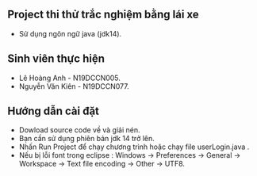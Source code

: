 ## Project thi thử trắc nghiệm bằng lái xe
- Sử dụng ngôn ngữ java (jdk14).
## Sinh viên thực hiện
- Lê Hoàng Anh - N19DCCN005.
- Nguyễn Văn Kiên - N19DCCN077.
## Hướng dẫn cài đặt
- Dowload source code về và giải nén.
- Bạn cần sử dụng phiên bản jdk 14 trở lên.
- Nhấn Run Project để chạy chương trình hoặc chạy file userLogin.java .
- Nếu bị lỗi font trong eclipse : Windows -> Preferences -> General -> Workspace -> Text file encoding -> Other -> UTF8.

